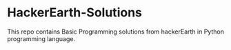 # HackerEarth-Solutions
This repo contains Basic Programming solutions from hackerEarth in Python programming language.
